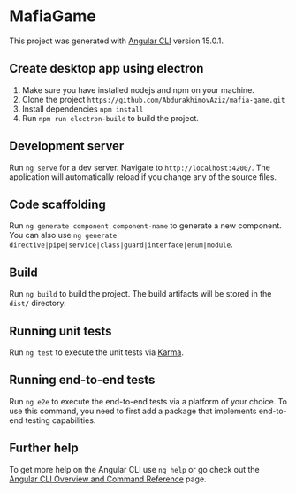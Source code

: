 # MafiaGame

This project was generated with [Angular CLI](https://github.com/angular/angular-cli) version 15.0.1.

## Create desktop app using electron

1. Make sure you have installed nodejs and npm on your machine.
2. Clone the project `https://github.com/AbdurakhimovAziz/mafia-game.git`
3. Install dependencies `npm install`
4. Run `npm run electron-build` to build the project.

## Development server

Run `ng serve` for a dev server. Navigate to `http://localhost:4200/`. The application will automatically reload if you
change any of the source files.

## Code scaffolding

Run `ng generate component component-name` to generate a new component. You can also
use `ng generate directive|pipe|service|class|guard|interface|enum|module`.

## Build

Run `ng build` to build the project. The build artifacts will be stored in the `dist/` directory.

## Running unit tests

Run `ng test` to execute the unit tests via [Karma](https://karma-runner.github.io).

## Running end-to-end tests

Run `ng e2e` to execute the end-to-end tests via a platform of your choice. To use this command, you need to first add a
package that implements end-to-end testing capabilities.

## Further help

To get more help on the Angular CLI use `ng help` or go check out
the [Angular CLI Overview and Command Reference](https://angular.io/cli) page.
